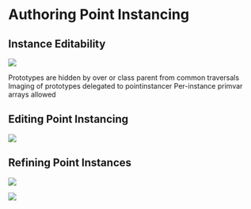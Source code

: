 # Authoring Point Instancing

## Instance Editability

![](../../images/asset-modularity-instancing/slides/Slide49.jpg)

Prototypes are hidden by over or class parent from common traversals
Imaging of prototypes delegated to pointinstancer
Per-instance primvar arrays allowed

## Editing Point Instancing

![](../../images/asset-modularity-instancing/slides/Slide50.jpg)


## Refining Point Instances

![](../../images/asset-modularity-instancing/slides/Slide51.jpg)

![](../../images/asset-modularity-instancing/slides/Slide52.jpg)